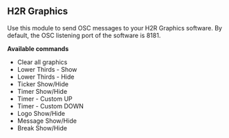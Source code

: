 ## H2R Graphics

Use this module to send OSC messages to your H2R Graphics software. By default, the OSC listening port of the software is 8181.

**Available commands**

- Clear all graphics
- Lower Thirds - Show
- Lower Thirds - Hide
- Ticker Show/Hide
- Timer Show/Hide
- Timer - Custom UP
- Timer - Custom DOWN
- Logo Show/Hide
- Message Show/Hide
- Break Show/Hide
